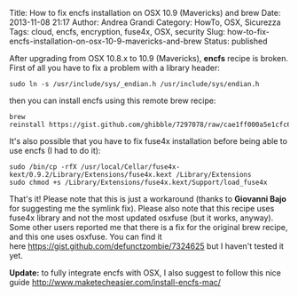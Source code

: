 Title: How to fix encfs installation on OSX 10.9 (Mavericks) and brew
Date: 2013-11-08 21:17
Author: Andrea Grandi
Category: HowTo, OSX, Sicurezza
Tags: cloud, encfs, encryption, fuse4x, OSX, security
Slug: how-to-fix-encfs-installation-on-osx-10-9-mavericks-and-brew
Status: published

After upgrading from OSX 10.8.x to 10.9 (Mavericks), **encfs** recipe is
broken. First of all you have to fix a problem with a library header:

    sudo ln -s /usr/include/sys/_endian.h /usr/include/sys/endian.h

then you can install encfs using this remote brew recipe:

    brew reinstall https://gist.github.com/ghibble/7297078/raw/cae1ff000a5e1cfc670f5b7a611279ed494b63af/encfs.rb

It's also possible that you have to fix fuse4x installation before being
able to use encfs (I had to do it):

    sudo /bin/cp -rfX /usr/local/Cellar/fuse4x-kext/0.9.2/Library/Extensions/fuse4x.kext /Library/Extensions
    sudo chmod +s /Library/Extensions/fuse4x.kext/Support/load_fuse4x

That's it! Please note that this is just a workaround (thanks to
**Giovanni Bajo** for suggesting me the symlink fix). Please also note
that this recipe uses fuse4x library and not the most updated osxfuse
(but it works, anyway). Some other users reported me that there is a fix
for the original brew recipe, and this one uses osxfuse. You can find it
here <https://gist.github.com/defunctzombie/7324625> but I haven't
tested it yet.

**Update:** to fully integrate encfs with OSX, I also suggest to follow
this nice guide <http://www.maketecheasier.com/install-encfs-mac/>
